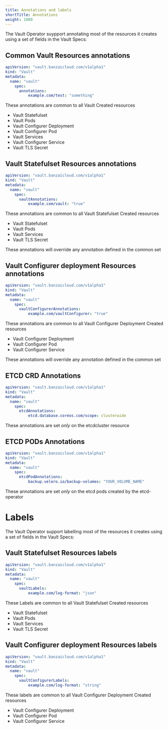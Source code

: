 ```yaml
---
title: Annotations and labels
shortTitle: Annotations
weight: 1000
---
```


The Vault Operator suypport annotating most of the resources it creates using a set of fields in the Vault Specs:

## Common Vault Resources annotations
```yaml
apiVersion: "vault.banzaicloud.com/v1alpha1"
kind: "Vault"
metadata:
  name: "vault"
    spec:
      annotations:
          example.com/test: "something"
```

These annotations are common to all Vault Created resources
- Vault Statefulset
- Vault Pods
- Vault Configurer Deployment
- Vault Configurer Pod
- Vault Services
- Vault Configurer Service
- Vault TLS Secret


## Vault Statefulset Resources annotations
```yaml
apiVersion: "vault.banzaicloud.com/v1alpha1"
kind: "Vault"
metadata:
  name: "vault"
    spec:
      vaultAnnotations:
          example.com/vault: "true"
```

These annotations are common to all Vault Statefulset Created resources
- Vault Statefulset
- Vault Pods
- Vault Services
- Vault TLS Secret

These annotations will override any annotation defined in the common set

## Vault Configurer deployment Resources annotations
```yaml
apiVersion: "vault.banzaicloud.com/v1alpha1"
kind: "Vault"
metadata:
  name: "vault"
    spec:
      vaultConfigurerAnnotations:
          example.com/vaultConfigurer: "true"
```

These annotations are common to all Vault Configurer Deployment Created resources
- Vault Configurer Deployment
- Vault Configurer Pod
- Vault Configurer Service

These annotations will override any annotation defined in the common set

## ETCD CRD Annotations
```yaml
apiVersion: "vault.banzaicloud.com/v1alpha1"
kind: "Vault"
metadata:
  name: "vault"
    spec:
      etcdAnnotations:
          etcd.database.coreos.com/scope: clusterwide
```

These annotations are set *only* on the etcdcluster resource

## ETCD PODs Annotations
```yaml
apiVersion: "vault.banzaicloud.com/v1alpha1"
kind: "Vault"
metadata:
  name: "vault"
    spec:
      etcdPodAnnotations:
          backup.velero.io/backup-volumes: "YOUR_VOLUME_NAME"
```

These annotations are set *only* on the etcd pods created by the etcd-operator


# Labels

The Vault Operator support labelling most of the resources it creates using a set of fields in the Vault Specs:

## Vault Statefulset Resources labels
```yaml
apiVersion: "vault.banzaicloud.com/v1alpha1"
kind: "Vault"
metadata:
  name: "vault"
    spec:
      vaultLabels:
          example.com/log-format: "json"
```

These Labels are common to all Vault Statefulset Created resources
- Vault Statefulset
- Vault Pods
- Vault Services
- Vault TLS Secret

## Vault Configurer deployment Resources labels
```yaml
apiVersion: "vault.banzaicloud.com/v1alpha1"
kind: "Vault"
metadata:
  name: "vault"
    spec:
      vaultConfigurerLabels:
          example.com/log-format: "string"
```

These labels are common to all Vault Configurer Deployment Created resources
- Vault Configurer Deployment
- Vault Configurer Pod
- Vault Configurer Service
